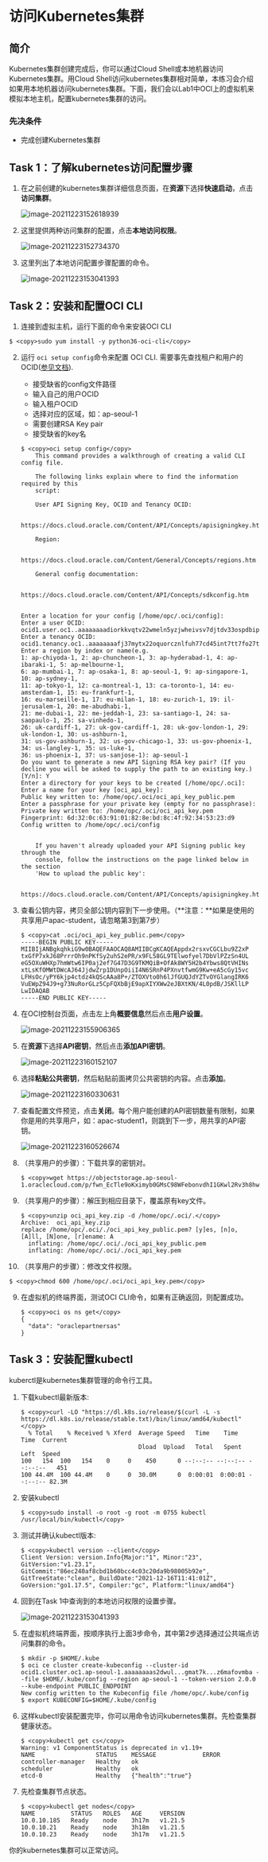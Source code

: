 # 访问Kubernetes集群

## 简介

Kubernetes集群创建完成后，你可以通过Cloud Shell或本地机器访问Kubernetes集群。用Cloud Shell访问kubernetes集群相对简单，本练习会介绍如果用本地机器访问kubernetes集群。下面，我们会以Lab1中OCI上的虚拟机来模拟本地主机，配置kubernetes集群的访问。

### 先决条件
- 完成创建Kubernetes集群



## Task 1：了解kubernetes访问配置步骤

1. 在之前创建的kubernetes集群详细信息页面，在**资源**下选择**快速启动**，点击**访问集群**。

    ![image-20211223152618939](images/image-20211223152618939.png)

2. 这里提供两种访问集群的配置，点击**本地访问权限**。

    ![image-20211223152734370](images/image-20211223152734370.png)

3. 这里列出了本地访问配置步骤配置的命令。

    ![image-20211223153041393](images/image-20211223153041393.png)

    

## Task 2：安装和配置OCI CLI

1. 连接到虚拟主机，运行下面的命令来安装OCI CLI

```
$ <copy>sudo yum install -y python36-oci-cli</copy>
```




2. 运行 `oci setup config`命令来配置 OCI CLI. 需要事先查找租户和用户的OCID([参见文档](https://docs.oracle.com/en-us/iaas/Content/API/Concepts/apisigningkey.htm#five)). 

   - 接受缺省的config文件路径
   - 输入自己的用户OCID
   - 输入租户OCID
   - 选择对应的区域，如：ap-seoul-1
   - 需要创建RSA Key pair
   - 接受缺省的key名

   ```
   $ <copy>oci setup config</copy>
       This command provides a walkthrough of creating a valid CLI config file.
   
       The following links explain where to find the information required by this
       script:
   
       User API Signing Key, OCID and Tenancy OCID:
   
           https://docs.cloud.oracle.com/Content/API/Concepts/apisigningkey.htm#Other
   
       Region:
   
           https://docs.cloud.oracle.com/Content/General/Concepts/regions.htm
   
       General config documentation:
   
           https://docs.cloud.oracle.com/Content/API/Concepts/sdkconfig.htm
   
   
   Enter a location for your config [/home/opc/.oci/config]: 
   Enter a user OCID: ocid1.user.oc1..aaaaaaaadiorkkvqtv22wmeln5yzjwheivsv7djtdv33ospdbipgppgazs4q
   Enter a tenancy OCID: ocid1.tenancy.oc1..aaaaaaaafj37mytx22oquorcznlfuh77cd45int7tt7fo27tuejsfqbybzrq
   Enter a region by index or name(e.g.
   1: ap-chiyoda-1, 2: ap-chuncheon-1, 3: ap-hyderabad-1, 4: ap-ibaraki-1, 5: ap-melbourne-1,
   6: ap-mumbai-1, 7: ap-osaka-1, 8: ap-seoul-1, 9: ap-singapore-1, 10: ap-sydney-1,
   11: ap-tokyo-1, 12: ca-montreal-1, 13: ca-toronto-1, 14: eu-amsterdam-1, 15: eu-frankfurt-1,
   16: eu-marseille-1, 17: eu-milan-1, 18: eu-zurich-1, 19: il-jerusalem-1, 20: me-abudhabi-1,
   21: me-dubai-1, 22: me-jeddah-1, 23: sa-santiago-1, 24: sa-saopaulo-1, 25: sa-vinhedo-1,
   26: uk-cardiff-1, 27: uk-gov-cardiff-1, 28: uk-gov-london-1, 29: uk-london-1, 30: us-ashburn-1,
   31: us-gov-ashburn-1, 32: us-gov-chicago-1, 33: us-gov-phoenix-1, 34: us-langley-1, 35: us-luke-1,
   36: us-phoenix-1, 37: us-sanjose-1): ap-seoul-1
   Do you want to generate a new API Signing RSA key pair? (If you decline you will be asked to supply the path to an existing key.) [Y/n]: Y
   Enter a directory for your keys to be created [/home/opc/.oci]: 
   Enter a name for your key [oci_api_key]: 
   Public key written to: /home/opc/.oci/oci_api_key_public.pem
   Enter a passphrase for your private key (empty for no passphrase): 
   Private key written to: /home/opc/.oci/oci_api_key.pem
   Fingerprint: 6d:32:0c:63:91:01:82:8e:bd:8c:4f:92:34:53:23:d9
   Config written to /home/opc/.oci/config
   
   
       If you haven't already uploaded your API Signing public key through the
       console, follow the instructions on the page linked below in the section
       'How to upload the public key':
   
           https://docs.cloud.oracle.com/Content/API/Concepts/apisigningkey.htm#How2
   
   ```

3. 查看公钥内容，拷贝全部公钥内容到下一步使用。（**注意：**如果是使用的共享用户apac-student，请忽略第3到第7步）

   ```
   $ <copy>cat .oci/oci_api_key_public.pem</copy> 
   -----BEGIN PUBLIC KEY-----
   MIIBIjANBgkqhkiG9w0BAQEFAAOCAQ8AMIIBCgKCAQEAppdx2rsxvCGCLbu9Z2xP
   txGfP7xkJ68PrrrOh9nPKfSy2uhS2ePR/x9FL58GL9TElwofyel7DbVlPZzSn4UL
   eG5OXuWHXp7hmWtw6IP0aj2ef7G47D3G9TKMQiB+OfAk8WY5H2b4Ybws8QtVHINs
   xtLsKfOMWtDWcAJ64JjdwZrp1DUnpOiiI4N6SRnP4PXnvtfwmG9Kw+eA5cGy15vc
   LFHsOc/yPY6kjp4ctdz4kQScAAa8P+/ZTOXVto0h6lJfGUQJdYZTvOYGlangIRK6
   VuEWpZ94J9+g73NuRorGLz5CpFQXbBjE9apXIYXWw2eJBXtKN/4L0pdB/JSKllLP
   LwIDAQAB
   -----END PUBLIC KEY-----
   ```

4. 在OCI控制台页面，点击左上角**概要信息**然后点击**用户设置**。

   ![image-20211223155906365](images/image-20211223155906365.png)

5. 在**资源**下选择**API密钥**，然后点击**添加API密钥**。

   ![image-20211223160152107](images/image-20211223160152107.png)

6. 选择**粘贴公共密钥**，然后粘贴前面拷贝公共密钥的内容。点击**添加**。

   ![image-20211223160330631](images/image-20211223160330631.png)

7. 查看配置文件预览，点击**关闭**。每个用户能创建的API密钥数量有限制，如果你是用的共享用户，如：apac-student1，则跳到下一步，用共享的API密钥。

   ![image-20211223160526674](images/image-20211223160526674.png)

8. （共享用户的步骤）：下载共享的密钥对。

   ```
   $ <copy>wget https://objectstorage.ap-seoul-1.oraclecloud.com/p/fwn_EcTle9oKximyb0GMsC98WFebonvdhI1GKwl2Rv3h8hwk7BDtRHJM_rL7wOxk/n/oraclepartnersas/b/ADWLab/o/oci_api_key.zip</copy>
   ```

   

9. （共享用户的步骤）：解压到相应目录下，覆盖原有key文件。

   ```
   $ <copy>unzip oci_api_key.zip -d /home/opc/.oci/.</copy>
   Archive:  oci_api_key.zip
   replace /home/opc/.oci/./oci_api_key_public.pem? [y]es, [n]o, [A]ll, [N]one, [r]ename: A
     inflating: /home/opc/.oci/./oci_api_key_public.pem  
     inflating: /home/opc/.oci/./oci_api_key.pem 
   ```

   

10. （共享用户的步骤）：修改文件权限。

   ```
   $ <copy>chmod 600 /home/opc/.oci/oci_api_key.pem</copy>
   ```

   

9. 在虚拟机的终端界面，测试OCI CLI命令，如果有正确返回，则配置成功。

   ```
   $ <copy>oci os ns get</copy>
   {
     "data": "oraclepartnersas"
   }
   ```



## Task 3：安装配置kubectl

kuberctl是kubernetes集群管理的命令行工具。

1. 下载kubectl最新版本:

   ```
   $ <copy>curl -LO "https://dl.k8s.io/release/$(curl -L -s https://dl.k8s.io/release/stable.txt)/bin/linux/amd64/kubectl"</copy>
     % Total    % Received % Xferd  Average Speed   Time    Time     Time  Current
                                    Dload  Upload   Total   Spent    Left  Speed
   100   154  100   154    0     0    450      0 --:--:-- --:--:-- --:--:--   451
   100 44.4M  100 44.4M    0     0  30.0M      0  0:00:01  0:00:01 --:--:-- 82.3M
   
   ```

2. 安装kubectl

   ```
   $ <copy>sudo install -o root -g root -m 0755 kubectl /usr/local/bin/kubectl</copy>
   ```

   

3. 测试并确认kubectl版本:

   ```
   $ <copy>kubectl version --client</copy>
   Client Version: version.Info{Major:"1", Minor:"23", GitVersion:"v1.23.1", GitCommit:"86ec240af8cbd1b60bcc4c03c20da9b98005b92e", GitTreeState:"clean", BuildDate:"2021-12-16T11:41:01Z", GoVersion:"go1.17.5", Compiler:"gc", Platform:"linux/amd64"}
   ```

   

6. 回到在Task 1中查询到的本地访问权限的设置步骤。

   ![image-20211223153041393](images/image-20211223153041393.png)

7. 在虚拟机终端界面，按顺序执行上面3步命令，其中第2步选择通过公共端点访问集群的命令。

   ```
   $ mkdir -p $HOME/.kube
   $ oci ce cluster create-kubeconfig --cluster-id ocid1.cluster.oc1.ap-seoul-1.aaaaaaaas2dwul...gmat7k...z6mafovmba --file $HOME/.kube/config --region ap-seoul-1 --token-version 2.0.0  --kube-endpoint PUBLIC_ENDPOINT
   New config written to the Kubeconfig file /home/opc/.kube/config
   $ export KUBECONFIG=$HOME/.kube/config
   ```
   
   
   
9. 这样kubectl安装配置完毕，你可以用命令访问kubernetes集群。先检查集群健康状态。

   ```
   $ <copy>kubectl get cs</copy>  
   Warning: v1 ComponentStatus is deprecated in v1.19+
   NAME                 STATUS    MESSAGE             ERROR
   controller-manager   Healthy   ok                  
   scheduler            Healthy   ok                  
   etcd-0               Healthy   {"health":"true"} 
   ```
   
   
   
9. 先检查集群节点状态。

   ```
   $ <copy>kubectl get nodes</copy>
   NAME          STATUS   ROLES   AGE     VERSION
   10.0.10.185   Ready    node    3h17m   v1.21.5
   10.0.10.21    Ready    node    3h18m   v1.21.5
   10.0.10.23    Ready    node    3h17m   v1.21.5
   ```

你的kubernetes集群可以正常访问。

   